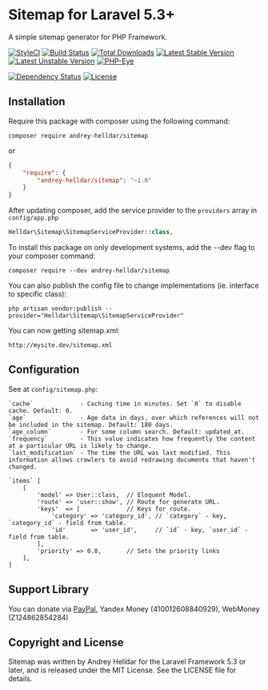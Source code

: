 # Sitemap for Laravel 5.3+

A simple sitemap generator for PHP Framework.

[![StyleCI](https://styleci.io/repos/75637284/shield)](https://styleci.io/repos/45746985)
[![Build Status](https://travis-ci.org/andrey-helldar/sitemap.svg?branch=master)](https://travis-ci.org/andrey-helldar/sitemap)
[![Total Downloads](https://poser.pugx.org/andrey-helldar/sitemap/downloads)](https://packagist.org/packages/andrey-helldar/sitemap)
[![Latest Stable Version](https://poser.pugx.org/andrey-helldar/sitemap/v/stable)](https://packagist.org/packages/andrey-helldar/sitemap)
[![Latest Unstable Version](https://poser.pugx.org/andrey-helldar/sitemap/v/unstable)](https://packagist.org/packages/andrey-helldar/sitemap)
[![PHP-Eye](https://php-eye.com/badge/andrey-helldar/sitemap/tested.svg?style=flat)](https://php-eye.com/package/andrey-helldar/sitemap)


[![Dependency Status](https://www.versioneye.com/php/andrey-helldar:sitemap/dev-master/badge.svg)](https://www.versioneye.com/php/andrey-helldar:sitemap/dev-master)
[![License](https://poser.pugx.org/andrey-helldar/sitemap/license)](https://packagist.org/packages/andrey-helldar/sitemap)


## Installation

Require this package with composer using the following command:

```
composer require andrey-helldar/sitemap
```

or

```json
{
    "require": {
        "andrey-helldar/sitemap": "~1.0"
    }
}
```

After updating composer, add the service provider to the `providers` array in `config/app.php`

```php
Helldar\Sitemap\SitemapServiceProvider::class,
```


To install this package on only development systems, add the --dev flag to your composer command:
```
composer require --dev andrey-helldar/sitemap
```


You can also publish the config file to change implementations (ie. interface to specific class):

```
php artisan vendor:publish --provider="Helldar\Sitemap\SitemapServiceProvider"
```


You can now getting sitemap.xml:

```
http://mysite.dev/sitemap.xml
```


## Configuration

See at `config/sitemap.php`:

    `cache`             - Caching time in minutes. Set `0` to disable cache. Default: 0.
    `age`               - Age data in days, over which references will not be included in the sitemap. Default: 180 days.
    `age_column`        - For some column search. Default: updated_at.
    `frequency`         - This value indicates how frequently the content at a particular URL is likely to change.
    `last_modification` - The time the URL was last modified. This information allows crawlers to avoid redrawing documents that haven't changed.

    `items` [
        [
            'model' => User::class,  // Eloquent Model.
            'route' => 'user::show', // Route for generate URL.
            'keys'  => [             // Keys for route.
                'category' => 'category_id', // `category` - key, `category_id` - field from table.
                'id'       => 'user_id',     // `id` - key, `user_id` - field from table.
            ],
            'priority' => 0.8,       // Sets the priority links
        ],
    ]


## Support Library

You can donate via [PayPal](https://www.paypal.com/cgi-bin/webscr?cmd=_s-xclick&hosted_button_id=94B8LCPAPJ5VG), Yandex Money (410012608840929), WebMoney (Z124862854284)

## Copyright and License

Sitemap was written by Andrey Helldar for the Laravel Framework 5.3 or later, and is released under the MIT License. See the LICENSE file for details.